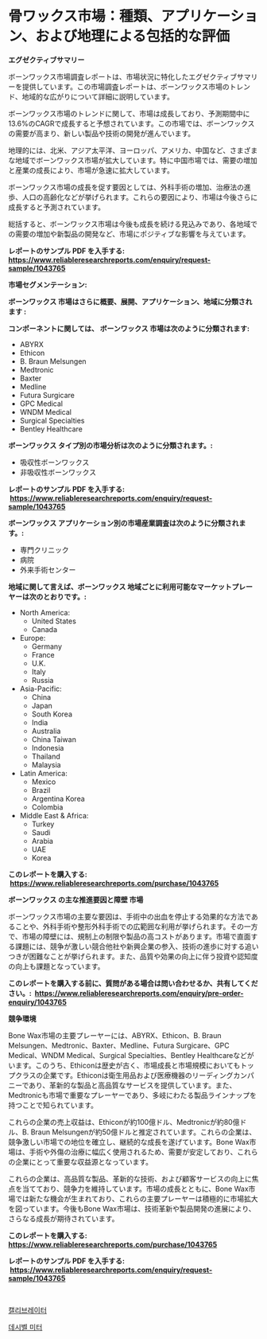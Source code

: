 <p><h1>骨ワックス市場：種類、アプリケーション、および地理による包括的な評価</h1></p><p><strong>エグゼクティブサマリー</strong></p>
<p><p>ボーンワックス市場調査レポートは、市場状況に特化したエグゼクティブサマリーを提供しています。この市場調査レポートは、ボーンワックス市場のトレンド、地域的な広がりについて詳細に説明しています。</p><p>ボーンワックス市場のトレンドに関して、市場は成長しており、予測期間中に13.6%のCAGRで成長すると予想されています。この市場では、ボーンワックスの需要が高まり、新しい製品や技術の開発が進んでいます。</p><p>地理的には、北米、アジア太平洋、ヨーロッパ、アメリカ、中国など、さまざまな地域でボーンワックス市場が拡大しています。特に中国市場では、需要の増加と産業の成長により、市場が急速に拡大しています。</p><p>ボーンワックス市場の成長を促す要因としては、外科手術の増加、治療法の進歩、人口の高齢化などが挙げられます。これらの要因により、市場は今後さらに成長すると予測されています。</p><p>総括すると、ボーンワックス市場は今後も成長を続ける見込みであり、各地域での需要の増加や新製品の開発など、市場にポジティブな影響を与えています。</p></p>
<p><strong>レポートのサンプル PDF を入手する: <a href="https://www.reliableresearchreports.com/enquiry/request-sample/1043765">https://www.reliableresearchreports.com/enquiry/request-sample/1043765</a></strong></p>
<p><strong>市場セグメンテーション:</strong></p>
<p><strong> ボーンワックス 市場はさらに概要、展開、アプリケーション、地域に分類されます :</strong></p>
<p><strong>コンポーネントに関しては、 ボーンワックス 市場は次のように分類されます: &nbsp;</strong></p>
<p><ul><li>ABYRX</li><li>Ethicon</li><li>B. Braun Melsungen</li><li>Medtronic</li><li>Baxter</li><li>Medline</li><li>Futura Surgicare</li><li>GPC Medical</li><li>WNDM Medical</li><li>Surgical Specialties</li><li>Bentley Healthcare</li></ul></p>
<p><strong> ボーンワックス タイプ別の市場分析は次のように分類されます。:</strong></p>
<p><ul><li>吸収性ボーンワックス</li><li>非吸収性ボーンワックス</li></ul></p>
<p><strong>レポートのサンプル PDF を入手する: &nbsp;<a href="https://www.reliableresearchreports.com/enquiry/request-sample/1043765">https://www.reliableresearchreports.com/enquiry/request-sample/1043765</a></strong></p>
<p><strong> ボーンワックス アプリケーション別の市場産業調査は次のように分類されます。:</strong></p>
<p><ul><li>専門クリニック</li><li>病院</li><li>外来手術センター</li></ul></p>
<p><strong>地域に関して言えば、ボーンワックス 地域ごとに利用可能なマーケットプレーヤーは次のとおりです。:</strong></p>
<p><ul>
    <li>
        North America:
        <ul>
            <li>United States</li>
            <li>Canada</li>
        </ul>
    </li>
    <li>
        Europe:
        <ul>
            <li>Germany</li>
            <li>France</li>
            <li>U.K.</li>
            <li>Italy</li>
            <li>Russia</li>
        </ul>
    </li>
    <li>
        Asia-Pacific:
        <ul>
            <li>China</li>
            <li>Japan</li>
            <li>South Korea</li>
            <li>India</li>
            <li>Australia</li>
            <li>China Taiwan</li>
            <li>Indonesia</li>
            <li>Thailand</li>
            <li>Malaysia</li>
        </ul>
    </li>
    <li>
        Latin America:
        <ul>
            <li>Mexico</li>
            <li>Brazil</li>
            <li>Argentina Korea</li>
            <li>Colombia</li>
        </ul>
    </li>
    <li>
        Middle East & Africa:
        <ul>
            <li>Turkey</li>
            <li>Saudi</li>
            <li>Arabia</li>
            <li>UAE</li>
            <li>Korea</li>
        </ul>
    </li>
    </ul></p>
<p><strong>このレポートを購入する: &nbsp;<a href="https://www.reliableresearchreports.com/purchase/1043765">https://www.reliableresearchreports.com/purchase/1043765</a></strong></p>
<p><strong>ボーンワックス の主な推進要因と障壁 市場</strong></p>
<p><p>ボーンワックス市場の主要な要因は、手術中の出血を停止する効果的な方法であることや、外科手術や整形外科手術での広範囲な利用が挙げられます。その一方で、市場の障壁には、規制上の制限や製品の高コストがあります。市場で直面する課題には、競争が激しい競合他社や新興企業の参入、技術の進歩に対する追いつきが困難なことが挙げられます。また、品質や効果の向上に伴う投資や認知度の向上も課題となっています。</p></p>
<p><strong>このレポートを購入する前に、質問がある場合は問い合わせるか、共有してください。:&nbsp; <a href="https://www.reliableresearchreports.com/enquiry/pre-order-enquiry/1043765">https://www.reliableresearchreports.com/enquiry/pre-order-enquiry/1043765</a></strong></p>
<p><strong>競争環境</strong></p>
<p><p>Bone Wax市場の主要プレーヤーには、ABYRX、Ethicon、B. Braun Melsungen、Medtronic、Baxter、Medline、Futura Surgicare、GPC Medical、WNDM Medical、Surgical Specialties、Bentley Healthcareなどがいます。このうち、Ethiconは歴史が古く、市場成長と市場規模においてもトップクラスの企業です。Ethiconは衛生用品および医療機器のリーディングカンパニーであり、革新的な製品と高品質なサービスを提供しています。また、Medtronicも市場で重要なプレーヤーであり、多岐にわたる製品ラインナップを持つことで知られています。</p><p>これらの企業の売上収益は、Ethiconが約100億ドル、Medtronicが約80億ドル、B. Braun Melsungenが約50億ドルと推定されています。これらの企業は、競争激しい市場での地位を確立し、継続的な成長を遂げています。Bone Wax市場は、手術や外傷の治療に幅広く使用されるため、需要が安定しており、これらの企業にとって重要な収益源となっています。</p><p>これらの企業は、高品質な製品、革新的な技術、および顧客サービスの向上に焦点を当てており、競争力を維持しています。市場の成長とともに、Bone Wax市場では新たな機会が生まれており、これらの主要プレーヤーは積極的に市場拡大を図っています。今後もBone Wax市場は、技術革新や製品開発の進展により、さらなる成長が期待されています。</p></p>
<p><strong>このレポートを購入する: &nbsp; <a href="https://www.reliableresearchreports.com/purchase/1043765">https://www.reliableresearchreports.com/purchase/1043765</a></strong></p>
<p><strong>レポートのサンプル PDF を入手する: &nbsp;<a href="https://www.reliableresearchreports.com/enquiry/request-sample/1043765">https://www.reliableresearchreports.com/enquiry/request-sample/1043765</a></strong><strong></strong></p>
<p>&nbsp;</p>
<p><p><a href="https://medium.com/@edaunhshhs/%EC%BA%98%EB%A6%AC%EB%B8%8C%EB%A0%88%EC%9D%B4%ED%84%B0-%EC%8B%9C%EC%9E%A5-%EA%B7%9C%EB%AA%A8-cagr-%ED%8A%B8%EB%A0%8C%EB%93%9C-2024-2030-f0b9642f4e59">캘리브레이터</a></p><p><a href="https://medium.com/@cezarymarciniak2022/2024-2031-%EA%B8%B0%EA%B0%84-%EB%8F%99%EC%95%88-%EC%98%88%EC%B8%A1%EB%90%9C-%EB%94%94%EC%8B%9C%EB%B2%A8-%EB%AF%B8%ED%84%B0-%EC%8B%9C%EC%9E%A5-%EB%8F%99%ED%96%A5-%EB%B0%8F-%EC%8B%9C%EC%9E%A5-%EB%B6%84%EC%84%9D-cc7cd366f348">데시벨 미터</a></p></p>